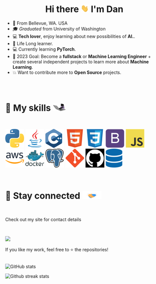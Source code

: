 <h1 align="center">Hi there <img src="assets/gif/hello.gif" width="25px" height="25px"> I'm Dan</h1>

- &#128205; From Bellevue, WA. USA
- &#127891; _Graduated_ from University of Washington
- &#128187; **Tech lover**, enjoy learning about new possibilities of **AI.**.
- &#128214; Life Long learner.
- &#128187; Currently learning **PyTorch**.
- &#127941; 2023 Goal: Become a **fullstack** or **Machine Learning Engineer** + create several independent projects to learn more about **Machine Learning**.
- &#128165; Want to contribute more to **Open Source** projects.

<br><br>

<h1> &#128681; My skills <img src="assets/gif/cat-coding.gif" width="40px" height="25px"> </h1>

<br>

<i><img title="Python" alt="Python" src="assets/skills/python.svg"/></i>
<i><img title="Java" alt="Java" src="assets/skills/java.svg"/></i>
<i><img title="c++" alt="c++" src="assets/skills/c++.svg"/></i>
<i><img title="HTML" alt="HTML" src="assets/skills/html5.svg"/></i>
<i><img title="CSS" alt="CSS" src="assets/skills/css3.svg"/></i>
<i><img title="Bootstrap" alt="Bootstrap" src="assets/skills/bootstrap.svg"/></i>
<i><img title="JavaScript" alt="JavaScript" src="assets/skills/javascript.svg"/></i>
<i><img title="AWS" alt="AWS" src="assets/skills/aws.svg"/></i>
<i><img title="docker" alt="docker" src="assets/skills/docker.svg"/></i>
<i><img title="postgresql" alt="postgresql" src="assets/skills/postgresql.svg"/></i>
<i><img title="Git" alt="Git" src="assets/skills/git.svg"/></i>
<i><img title="GitHub" alt="GitHub" src="assets/skills/github.svg"/></i>
<i><img title="SQL" alt="sql" src="assets/skills/database.svg"/></i>

<br>

<h1> &#128681; Stay connected <img src="assets/gif/handshake.gif" width="60px" height="25px"> </h1>

<br>

Check out my site for contact details

<br>

[![](https://img.shields.io/badge/%20Dan%20Wang%20-blue?logo=github&logoColor=white)](https://github.com/topics/dan2380)

<summary>If you like my work, feel free to &#11088; the repositories!</summary>

<br>

![GitHub stats](https://github-readme-stats.vercel.app/api?username=dan2380&count_private=true&show_icons=true&include_all_commits=true)

![Github streak stats](https://github-readme-streak-stats.herokuapp.com/?user=dan2380)
